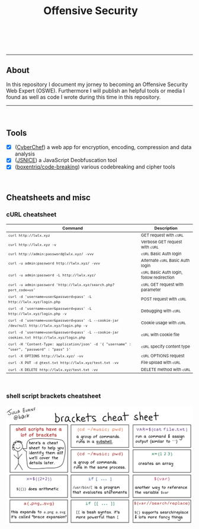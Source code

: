 <h1 style="margin:20%">Offensive Security</h1>

---

## About

In this repository I document my jorney to becoming an Offensive Security Web Expert (OSWE). Furthermore I will publish an helpful tools or media I found as well as code I wrote during this time in this repository.

---
<br/>

## Tools

- [x] ([CyberChef](https://gchq.github.io/CyberChef/)) a web app for encryption, encoding, compression and data analysis
- [x] ([JSNICE](http://jsnice.org/)) a JavaScript Deobfuscation tool
- [x] ([boxentriq/code-breaking](https://www.boxentriq.com/code-breaking)) various codebreaking and cipher tools

<br/>

## Cheatsheets and misc

### cURL cheatsheet

<table style="font-size: 11px">
<thead>
<tr>
<th><strong>Command</strong></th>
<th><strong>Description</strong></th>
</tr>
</thead>
<tbody>
<tr>
<td><code>curl http://lwlx.xyz</code></td>
<td>GET request with <code>cURL</code></td>
</tr>
<tr>
<td><code>curl http://lwlx.xyz -v</code></td>
<td>Verbose GET request with <code>cURL</code></td>
</tr>
<tr>
<td><code>curl http://admin:password@lwlx.xyz/ -vvv</code></td>
<td><code>cURL</code> Basic Auth login</td>
</tr>
<tr>
<td><code>curl -u admin:password http://lwlx.xyz/ -vvv</code></td>
<td>Alternate <code>cURL</code> Basic Auth login</td>
</tr>
<tr>
<td><code>curl -u admin:password -L http://lwlx.xyz/</code></td>
<td><code>cURL</code> Basic Auth login, follow redirection</td>
</tr>
<tr>
<td><code>curl -u admin:password 'http://lwlx.xyz/search.php?port_code=us'</code></td>
<td><code>cURL</code> GET request with parameter</td>
</tr>
<tr>
<td><code>curl -d 'username=user&amp;password=pass' -L http://lwlx.xyz/login.php</code></td>
<td>POST request with <code>cURL</code></td>
</tr>
<tr>
<td><code>curl -d 'username=user&amp;password=pass' -L http://lwlx.xyz/login.php -v</code></td>
<td>Debugging with <code>cURL</code></td>
</tr>
<tr>
<td><code>curl -d 'username=user&amp;password=pass' -L --cookie-jar /dev/null http://lwlx.xyz/login.php -v</code></td>
<td>Cookie usage with <code>cURL</code></td>
</tr>
<tr>
<td><code>curl -d 'username=user&amp;password=pass' -L --cookie-jar cookies.txt http://lwlx.xyz/login.php</code></td>
<td><code>cURL</code> with cookie file</td>
</tr>
<tr>
<td><code>curl -H 'Content-Type: application/json' -d '{ "username" : "user", "password" : "pass" }'</code></td>
<td><code>cURL</code> specify content type</td>
</tr>
<tr>
<td><code>curl -X OPTIONS http://lwlx.xyz/ -vv</code></td>
<td><code>cURL</code> OPTIONS request</td>
</tr>
<tr>
<td><code>curl -X PUT -d @test.txt http://lwlx.xyz/test.txt -vv</code></td>
<td>File upload with <code>cURL</code></td>
</tr>
<tr>
<td><code>curl -X DELETE http://lwlx.xyz/test.txt -vv</code></td>
<td>DELETE method with <code>cURL</code></td>
</tr>
</tbody>
</table>
<br/>

### shell script brackets cheatsheet

![shell script brackets](./shell-script-brackets.jpeg)
